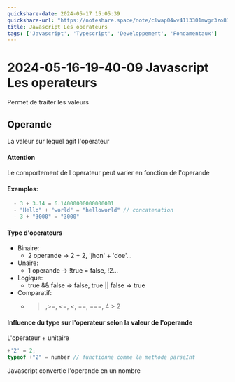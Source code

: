 ```yaml
---
quickshare-date: 2024-05-17 15:05:39
quickshare-url: "https://noteshare.space/note/clwap04wv4113301mwgr3zo81y#8XccXCSGyW1RwlrZUMSTo5hf12dPOdxb89l+g0Bcdik"
title: Javascript Les operateurs
tags: ['Javascript', 'Typescript', 'Developpement', 'Fondamentaux']
---
```

# 2024-05-16-19-40-09 Javascript Les operateurs

Permet de traiter les valeurs

## Operande
La valeur sur lequel agit l'operateur
#### Attention
Le comportement de l operateur peut varier en fonction de l'operande

#### Exemples:
```js
  - 3 + 3.14 = 6.14000000000000001
  - "Hello" + "world" = "helloworld" // concatenation
  - 3 + "3000" = "3000"
```
#### Type d'operateurs
 - Binaire: 
    - 2 operande -> 2 + 2, 'jhon' + 'doe'...
 - Unaire: 
    - 1 operande -> !true = false, !2...
 - Logique:
    - true && false => false, true || false => true
 - Comparatif:
    - >,>=, <=, <, ==, ===, 4 > 2 

#### Influence du type sur l'operateur selon la valeur de l'operande
L'operateur + unitaire

```js 
+'2' = 2;
typeof +"2" = number // functionne comme la methode parseInt
```
Javascript convertie l'operande en un nombre
